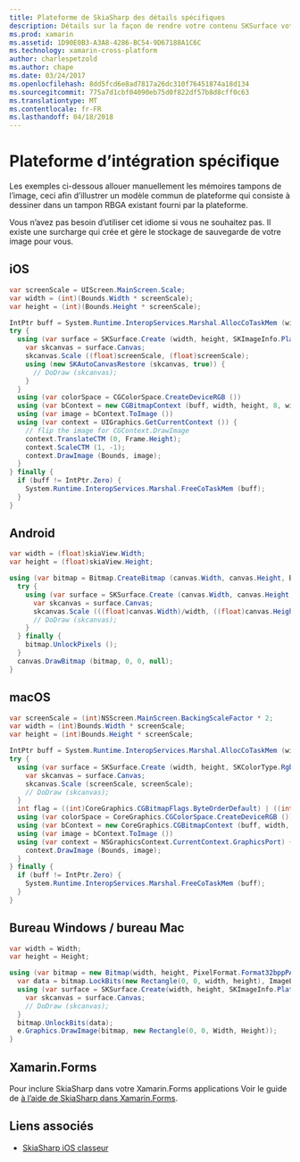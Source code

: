 ```yaml
---
title: Plateforme de SkiaSharp des détails spécifiques
description: Détails sur la façon de rendre votre contenu SKSurface votre application native.
ms.prod: xamarin
ms.assetid: 1D90E0B3-A3A8-4286-BC54-9D67188A1C6C
ms.technology: xamarin-cross-platform
author: charlespetzold
ms.author: chape
ms.date: 03/24/2017
ms.openlocfilehash: 8dd5fcd6e8ad7817a26dc310f76451874a18d134
ms.sourcegitcommit: 775a7d1cbf04090eb75d0f822df57b8d8cff0c63
ms.translationtype: MT
ms.contentlocale: fr-FR
ms.lasthandoff: 04/18/2018
---
```

# <a name="platform-specific-integration"></a>Plateforme d’intégration spécifique

Les exemples ci-dessous allouer manuellement les mémoires tampons de l’image, ceci afin d’illustrer un modèle commun de plateforme qui consiste à dessiner dans un tampon RBGA existant fourni par la plateforme.

Vous n’avez pas besoin d’utiliser cet idiome si vous ne souhaitez pas.  Il existe une surcharge qui crée et gère le stockage de sauvegarde de votre image pour vous.

## <a name="ios"></a>iOS

```csharp
var screenScale = UIScreen.MainScreen.Scale;
var width = (int)(Bounds.Width * screenScale);
var height = (int)(Bounds.Height * screenScale);

IntPtr buff = System.Runtime.InteropServices.Marshal.AllocCoTaskMem (width * height * 4);
try {
  using (var surface = SKSurface.Create (width, height, SKImageInfo.PlatformColorType, SKAlphaType.Premul, buff, width * 4)) {
    var skcanvas = surface.Canvas;
    skcanvas.Scale ((float)screenScale, (float)screenScale);
    using (new SKAutoCanvasRestore (skcanvas, true)) {
      // DoDraw (skcanvas);
    }
  }
  using (var colorSpace = CGColorSpace.CreateDeviceRGB ())
  using (var bContext = new CGBitmapContext (buff, width, height, 8, width * 4, colorSpace, (CGImageAlphaInfo)bitmapInfo))
  using (var image = bContext.ToImage ())
  using (var context = UIGraphics.GetCurrentContext ()) {
    // flip the image for CGContext.DrawImage
    context.TranslateCTM (0, Frame.Height);
    context.ScaleCTM (1, -1);
    context.DrawImage (Bounds, image);
  }
} finally {
  if (buff != IntPtr.Zero) {
    System.Runtime.InteropServices.Marshal.FreeCoTaskMem (buff);
  }
}
```

## <a name="android"></a>Android

```csharp
var width = (float)skiaView.Width;
var height = (float)skiaView.Height;

using (var bitmap = Bitmap.CreateBitmap (canvas.Width, canvas.Height, Bitmap.Config.Argb8888)) {
  try {
    using (var surface = SKSurface.Create (canvas.Width, canvas.Height, SKColorType.Rgba_8888, SKAlphaType.Premul, bitmap.LockPixels (), canvas.Width * 4)) {
      var skcanvas = surface.Canvas;
      skcanvas.Scale (((float)canvas.Width)/width, ((float)canvas.Height)/height);
      // DoDraw (skcanvas);
    }
  } finally {
    bitmap.UnlockPixels ();
  }
  canvas.DrawBitmap (bitmap, 0, 0, null);
}
```

## <a name="macos"></a>macOS

```csharp
var screenScale = (int)NSScreen.MainScreen.BackingScaleFactor * 2;
var width = (int)Bounds.Width * screenScale;
var height = (int)Bounds.Height * screenScale;

IntPtr buff = System.Runtime.InteropServices.Marshal.AllocCoTaskMem (width * height * 4);
try {
  using (var surface = SKSurface.Create (width, height, SKColorType.Rgba_8888, SKAlphaType.Premul, buff, width * 4)) {
    var skcanvas = surface.Canvas;
    skcanvas.Scale (screenScale, screenScale);
    // DoDraw (skcanvas);
  }
  int flag = ((int)CoreGraphics.CGBitmapFlags.ByteOrderDefault) | ((int)CoreGraphics.CGImageAlphaInfo.PremultipliedLast);
  using (var colorSpace = CoreGraphics.CGColorSpace.CreateDeviceRGB ())
  using (var bContext = new CoreGraphics.CGBitmapContext (buff, width, height, 8, width * 4, colorSpace, (CoreGraphics.CGImageAlphaInfo) flag))
  using (var image = bContext.ToImage ())
  using (var context = NSGraphicsContext.CurrentContext.GraphicsPort) {
    context.DrawImage (Bounds, image);
  }
} finally {
  if (buff != IntPtr.Zero) {
    System.Runtime.InteropServices.Marshal.FreeCoTaskMem (buff);
  }
}
```

## <a name="windows-desktop--mac-desktop"></a>Bureau Windows / bureau Mac

```csharp
var width = Width;
var height = Height;

using (var bitmap = new Bitmap(width, height, PixelFormat.Format32bppPArgb)) {
  var data = bitmap.LockBits(new Rectangle(0, 0, width, height), ImageLockMode.WriteOnly, bitmap.PixelFormat);
  using (var surface = SKSurface.Create(width, height, SKImageInfo.PlatformColorType, SKAlphaType.Premul, data.Scan0, width * 4)) {
    var skcanvas = surface.Canvas;
    // DoDraw (skcanvas);
  }
  bitmap.UnlockBits(data);
  e.Graphics.DrawImage(bitmap, new Rectangle(0, 0, Width, Height));
}
```

## <a name="xamarinforms"></a>Xamarin.Forms

Pour inclure SkiaSharp dans votre Xamarin.Forms applications Voir le guide de [à l’aide de SkiaSharp dans Xamarin.Forms](~/xamarin-forms/user-interface/graphics/skiasharp/index.md).

## <a name="related-links"></a>Liens associés

- [SkiaSharp iOS classeur](https://developer.xamarin.com/workbooks/graphics/skiasharp/logo/skialogo-ios.workbook)
